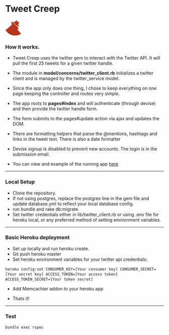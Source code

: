 # Tweet Creep  
![alt text](https://github.com/nooysters/TweetCreep/blob/master/app/assets/images/logo.png) 


### How it works.


- Tweet Creep uses the twitter gem to interact with the Twitter API. It will pull the first 25 tweets for a given twitter handle. 
- The module in **model/concerns/twitter_client.rb** initializes a twitter client and is managed by the twitter_service model.
- Since the app only does one thing, I chose to keep everything on one page keeping the controller and routes very simple. 
- The app roots to **pages#index** and will authenticate (through devise) and then provide the twitter handle form.
- The form submits to the pages#update action via ajax and updates the DOM. 
- There are formatting helpers that parse the @mentions, hashtags and links in the tweet text. There is also a date formatter

- Devise signup is disabled to prevent new accounts. The login is in the submission email.

- You can view and example of the running app [here](http://desolate-oasis-3548.herokuapp.com/)

---

### Local Setup
* Clone the repository.
* If not using postgres, replace the postgres line in the gem file and update database.yml to reflect your local database config.
* run bundle and rake db:migrate.
* Set twitter credentials either in lib/twitter_client.rb or using .env file for heroku local, or any preferred method of setting environment variables.

---

### Basic Heroku deployment
* Set up locally and run heroku create.
* Git push heroku master
* Set heroku environment variables for your twitter api credentials:

```
heroku config:set CONSUMER_KEY=[Your consumer key] CONSUMER_SECRET=[Your secret key] ACCESS_TOKEN=[Your access token] ACCESS_TOKEN_SECRET=[Your token secret]
```
* Add Memcachier addon to your heroku app

* Thats it!

---

### Test

```
bundle exec rspec
```
